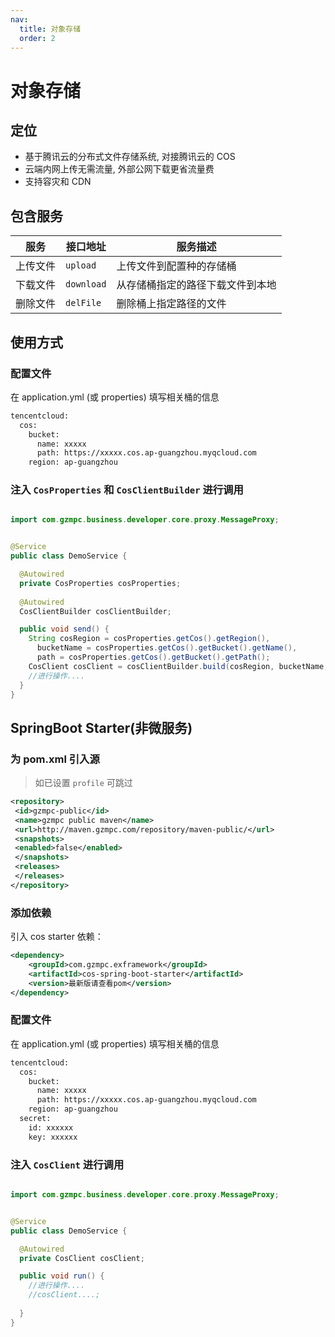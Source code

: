 ```yaml
---
nav:
  title: 对象存储
  order: 2
---
```


# 对象存储

## 定位

- 基于腾讯云的分布式文件存储系统, 对接腾讯云的 COS
- 云端内网上传无需流量, 外部公网下载更省流量费
- 支持容灾和 CDN

## 包含服务

| 服务  | 接口地址 | 服务描述 |
| ------- | ----------- | ------------ |
| 上传文件 | `upload` |  上传文件到配置种的存储桶 |
| 下载文件 | `download` | 从存储桶指定的路径下载文件到本地 |
| 删除文件 | `delFile` | 删除桶上指定路径的文件 |

## 使用方式

### 配置文件

在 application.yml (或 properties) 填写相关桶的信息


```xml
tencentcloud:
  cos:
    bucket:
      name: xxxxx
      path: https://xxxxx.cos.ap-guangzhou.myqcloud.com
    region: ap-guangzhou

```

### 注入 `CosProperties` 和 `CosClientBuilder` 进行调用

```java

import com.gzmpc.business.developer.core.proxy.MessageProxy;


@Service
public class DemoService {

  @Autowired
  private CosProperties cosProperties;
  
  @Autowired
  CosClientBuilder cosClientBuilder;

  public void send() {
    String cosRegion = cosProperties.getCos().getRegion(),
      bucketName = cosProperties.getCos().getBucket().getName(),
      path = cosProperties.getCos().getBucket().getPath();
    CosClient cosClient = cosClientBuilder.build(cosRegion, bucketName, path);
    //进行操作....
  }
}

```

##  SpringBoot Starter(非微服务)

### 为 pom.xml 引入源

> 如已设置 `profile` 可跳过

```xml
<repository>
 <id>gzmpc-public</id>
 <name>gzmpc public maven</name>
 <url>http://maven.gzmpc.com/repository/maven-public/</url>
 <snapshots>
 <enabled>false</enabled>
 </snapshots>
 <releases>
 </releases>
</repository>
```

### 添加依赖

引入 cos starter 依赖：

```xml
<dependency>
    <groupId>com.gzmpc.exframework</groupId>
    <artifactId>cos-spring-boot-starter</artifactId>
    <version>最新版请查看pom</version>
</dependency>
```

### 配置文件

在 application.yml (或 properties) 填写相关桶的信息


```xml
tencentcloud:
  cos:
    bucket:
      name: xxxxx
      path: https://xxxxx.cos.ap-guangzhou.myqcloud.com
    region: ap-guangzhou
  secret:
    id: xxxxxx
    key: xxxxxx

```

### 注入 `CosClient` 进行调用

```java

import com.gzmpc.business.developer.core.proxy.MessageProxy;


@Service
public class DemoService {

  @Autowired
  private CosClient cosClient;

  public void run() {
    //进行操作....
    //cosClient....;
   
  }
}

```
